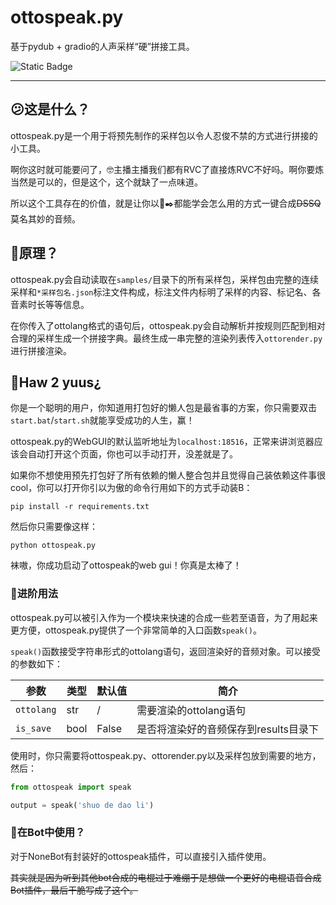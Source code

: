 # ottospeak.py

基于pydub + gradio的人声采样“硬”拼接工具。

![Static Badge](https://img.shields.io/badge/Python-3.10-blue?style=flat) 

---

## 😕这是什么？

ottospeak.py是一个用于将预先制作的采样包以令人忍俊不禁的方式进行拼接的小工具。

啊你这时就可能要问了，🤓主播主播我们都有RVC了直接炼RVC不好吗。啊你要炼当然是可以的，但是这个，这个就缺了一点味道。

所以这个工具存在的价值，就是让你以🐖✒️都能学会怎么用的方式一键合成~~DSSQ~~莫名其妙的音频。

## 🧐原理？

ottospeak.py会自动读取在`samples/`目录下的所有采样包，采样包由完整的连续采样和`*采样包名.json`标注文件构成，标注文件内标明了采样的内容、标记名、各音素时长等等信息。

在你传入了ottolang格式的语句后，ottospeak.py会自动解析并按规则匹配到相对合理的采样生成一个拼接字典。最终生成一串完整的渲染列表传入`ottorender.py`进行拼接渲染。

## 💩Haw 2 yuus¿

你是一个聪明的用户，你知道用打包好的懒人包是最省事的方案，你只需要双击`start.bat`/`start.sh`就能享受成功的人生，赢！

ottospeak.py的WebGUI的默认监听地址为`localhost:18516`，正常来讲浏览器应该会自动打开这个页面，你也可以手动打开，没差就是了。

如果你不想使用预先打包好了所有依赖的懒人整合包并且觉得自己装依赖这件事很cool，你可以打开你引以为傲的命令行用如下的方式手动装B：

```shell
pip install -r requirements.txt
```

然后你只需要像这样：

```shell
python ottospeak.py
```

袜嗷，你成功启动了ottospeak的web gui！你真是太棒了！

### 🥰进阶用法

ottospeak.py可以被引入作为一个模块来快速的合成一些若至语音，为了用起来更方便，ottospeak.py提供了一个非常简单的入口函数`speak()`。

`speak()`函数接受字符串形式的ottolang语句，返回渲染好的音频对象。可以接受的参数如下：

| 参数         | 类型   | 默认值   | 简介                     |
|------------|------|-------|------------------------|
| `ottolang` | str  | /     | 需要渲染的ottolang语句        |
| `is_save`  | bool | False | 是否将渲染好的音频保存到results目录下 |

使用时，你只需要将ottospeak.py、ottorender.py以及采样包放到需要的地方，然后：

```python
from ottospeak import speak

output = speak('shuo de dao li')
```

### 🤖在Bot中使用？

对于NoneBot有封装好的ottospeak插件，可以直接引入插件使用。

~~其实就是因为听到其他bot合成的电棍过于难绷于是想做一个更好的电棍语音合成Bot插件，最后干脆写成了这个。~~